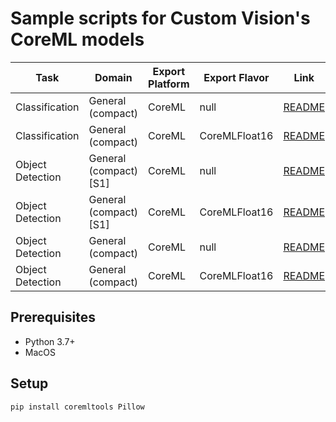 # Sample scripts for Custom Vision's CoreML models

| Task | Domain | Export Platform | Export Flavor | Link |
|------|--------|-----------------|---------------|------|
| Classification | General (compact) | CoreML | null | [README](classification) |
| Classification | General (compact) | CoreML | CoreMLFloat16 | [README](classification) |
| Object Detection | General (compact) [S1] | CoreML | null | [README](object_detection_s1) |
| Object Detection | General (compact) [S1] | CoreML | CoreMLFloat16 | [README](object_detection_s1) |
| Object Detection | General (compact) | CoreML | null | [README](object_detection) |
| Object Detection | General (compact) | CoreML | CoreMLFloat16 | [README](object_detection) |

## Prerequisites
- Python 3.7+
- MacOS

## Setup
```bash
pip install coremltools Pillow
```
